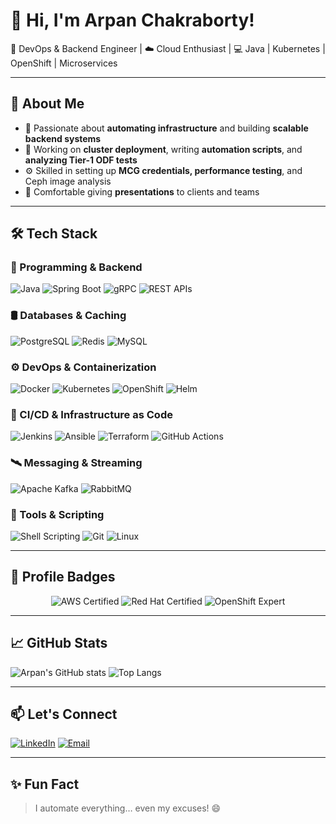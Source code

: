 # 👋 Hi, I'm Arpan Chakraborty!

🎯 DevOps & Backend Engineer | ☁️ Cloud Enthusiast | 💻 Java | Kubernetes | OpenShift | Microservices

---

## 🚀 About Me

- 🧠 Passionate about **automating infrastructure** and building **scalable backend systems**
- 🔧 Working on **cluster deployment**, writing **automation scripts**, and **analyzing Tier-1 ODF tests**
- ⚙️ Skilled in setting up **MCG credentials, performance testing**, and Ceph image analysis
- 🎤 Comfortable giving **presentations** to clients and teams

---

## 🛠️ Tech Stack

### 🚀 Programming & Backend
![Java](https://img.shields.io/badge/Java-ED8B00?style=for-the-badge&logo=java&logoColor=white)
![Spring Boot](https://img.shields.io/badge/SpringBoot-6DB33F?style=for-the-badge&logo=spring-boot&logoColor=white)
![gRPC](https://img.shields.io/badge/gRPC-0080FF?style=for-the-badge&logo=grpc&logoColor=white)
![REST APIs](https://img.shields.io/badge/REST-02569B?style=for-the-badge)

### 🛢️ Databases & Caching
![PostgreSQL](https://img.shields.io/badge/PostgreSQL-336791?style=for-the-badge&logo=postgresql&logoColor=white)
![Redis](https://img.shields.io/badge/Redis-DC382D?style=for-the-badge&logo=redis&logoColor=white)
![MySQL](https://img.shields.io/badge/MySQL-4479A1?style=for-the-badge&logo=mysql&logoColor=white)

### ⚙️ DevOps & Containerization
![Docker](https://img.shields.io/badge/Docker-2496ED?style=for-the-badge&logo=docker&logoColor=white)
![Kubernetes](https://img.shields.io/badge/Kubernetes-326CE5?style=for-the-badge&logo=kubernetes&logoColor=white)
![OpenShift](https://img.shields.io/badge/OpenShift-E00?style=for-the-badge&logo=redhat&logoColor=white)
![Helm](https://img.shields.io/badge/Helm-0F1689?style=for-the-badge&logo=helm&logoColor=white)

### 🧪 CI/CD & Infrastructure as Code
![Jenkins](https://img.shields.io/badge/Jenkins-D24939?style=for-the-badge&logo=jenkins&logoColor=white)
![Ansible](https://img.shields.io/badge/Ansible-EE0000?style=for-the-badge&logo=ansible&logoColor=white)
![Terraform](https://img.shields.io/badge/Terraform-7B42BC?style=for-the-badge&logo=terraform&logoColor=white)
![GitHub Actions](https://img.shields.io/badge/GitHub%20Actions-2088FF?style=for-the-badge&logo=github-actions&logoColor=white)

### 🛰️ Messaging & Streaming
![Apache Kafka](https://img.shields.io/badge/Kafka-231F20?style=for-the-badge&logo=apache-kafka&logoColor=white)
![RabbitMQ](https://img.shields.io/badge/RabbitMQ-FF6600?style=for-the-badge&logo=rabbitmq&logoColor=white)

### 🧰 Tools & Scripting
![Shell Scripting](https://img.shields.io/badge/Shell-FFD500?style=for-the-badge&logo=gnu-bash&logoColor=black)
![Git](https://img.shields.io/badge/Git-F05032?style=for-the-badge&logo=git&logoColor=white)
![Linux](https://img.shields.io/badge/Linux-FCC624?style=for-the-badge&logo=linux&logoColor=black)


---

## 🏅 Profile Badges

<p align="center">
  <img src="https://img.shields.io/badge/AWS-Cloud%20Practitioner-FF9900?style=for-the-badge&logo=amazonaws&logoColor=white" alt="AWS Certified" />
  <img src="https://img.shields.io/badge/Red%20Hat-Certified-EE0000?style=for-the-badge&logo=redhat&logoColor=white" alt="Red Hat Certified" />
  <img src="https://img.shields.io/badge/OpenShift-Expert-E00?style=for-the-badge&logo=redhat&logoColor=white" alt="OpenShift Expert" />
</p>

---

## 📈 GitHub Stats

![Arpan's GitHub stats](https://github-readme-stats.vercel.app/api?username=Arpanchakraborty2000&show_icons=true&theme=radical)
![Top Langs](https://github-readme-stats.vercel.app/api/top-langs/?username=Arpanchakraborty2000&layout=compact&theme=radical)

---

## 📫 Let's Connect

[![LinkedIn](https://img.shields.io/badge/LinkedIn-blue?style=for-the-badge&logo=linkedin)](https://www.linkedin.com/in/arpanchakraborty2000/)
[![Email](https://img.shields.io/badge/Email-D14836?style=for-the-badge&logo=gmail&logoColor=white)](mailto:chakrabortyarpan1212@gmail.com)

---

## ✨ Fun Fact

> I automate everything… even my excuses! 😄
